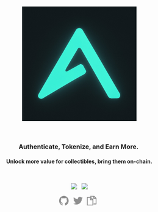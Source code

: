<br>

<p align="center"><img width="300" src="/img/logo.jpg" alt="Ascendry Logo"></p>

<br>

<h3 align="center">Authenticate, Tokenize, and Earn More.&nbsp;</h3>
<h4 align="center">Unlock more value for collectibles, bring them on-chain.</h4>

<br>

<p align="center">
	<a href="https://x.com/ascendry_io"><img src="https://img.shields.io/badge/Twitter-Follow_us-1d9bf0.svg?style=flat-square"></a>
	&nbsp;
	<a href="mailto:rastaar@ascendry.io"><img src="https://img.shields.io/badge/Email-Get_in_contact-blue?style=flat-square"></a>
</p>

<p align="center">
	<a href="https://github.com/Ascendry-io"><img height="25" src="/img/social/github.svg" alt="Github"></a>
	&nbsp;
	<a href="https://x.com/ascendry_io"><img height="25" src="/img/social/twitter.svg" alt="Twitter"></a>
	&nbsp;
	<a href="https://www.ascendry.io/learn-more"><img height="25" src="/img/social/docs.svg" alt="Docs"></a>
	&nbsp;
</p>